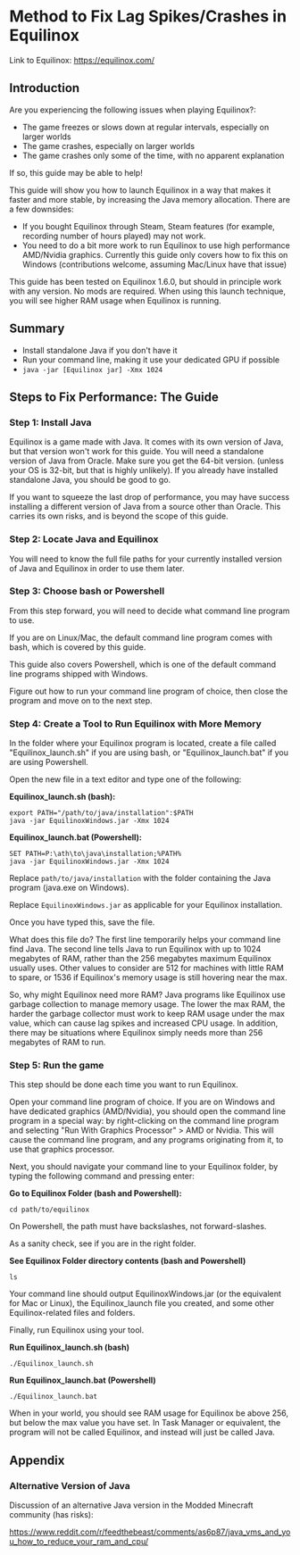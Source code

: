 # Method to Fix Lag Spikes/Crashes in Equilinox

Link to Equilinox: https://equilinox.com/

## Introduction

Are you experiencing the following issues when playing Equilinox?:

- The game freezes or slows down at regular intervals, especially on larger worlds
- The game crashes, especially on larger worlds
- The game crashes only some of the time, with no apparent explanation

If so, this guide may be able to help!

This guide will show you how to launch Equilinox in a way that makes it faster and more stable, by increasing the Java memory allocation. There are a few downsides:

- If you bought Equilinox through Steam, Steam features (for example, recording number of hours played) may not work.
- You need to do a bit more work to run Equilinox to use high performance AMD/Nvidia graphics. Currently this guide only covers how to fix this on Windows (contributions welcome, assuming Mac/Linux have that issue)

This guide has been tested on Equilinox 1.6.0, but should in principle work with any version. No mods are required. When using this launch technique, you will see higher RAM usage when Equilinox is running.

## Summary

- Install standalone Java if you don't have it
- Run your command line, making it use your dedicated GPU if possible
- `java -jar [Equilinox jar] -Xmx 1024`

## Steps to Fix Performance: The Guide

### Step 1: Install Java

Equilinox is a game made with Java. It comes with its own version of Java, but that version won't work for this guide. You will need a standalone version of Java from Oracle. Make sure you get the 64-bit version. (unless your OS is 32-bit, but that is highly unlikely). If you already have installed standalone Java, you should be good to go.

If you want to squeeze the last drop of performance, you may have success installing a different version of Java from a source other than Oracle. This carries its own risks, and is beyond the scope of this guide.

### Step 2: Locate Java and Equilinox

You will need to know the full file paths for your currently installed version of Java and Equilinox in order to use them later.

### Step 3: Choose bash or Powershell

From this step forward, you will need to decide what command line program to use.

If you are on Linux/Mac, the default command line program comes with bash, which is covered by this guide.

This guide also covers Powershell, which is one of the default command line programs shipped with Windows.

Figure out how to run your command line program of choice, then close the program and move on to the next step.

### Step 4: Create a Tool to Run Equilinox with More Memory

In the folder where your Equilinox program is located, create a file called "Equilinox_launch.sh" if you are using bash, or "Equilinox_launch.bat" if you are using Powershell.

Open the new file in a text editor and type one of the following:

**Equilinox_launch.sh (bash):**

~~~
export PATH="/path/to/java/installation":$PATH
java -jar EquilinoxWindows.jar -Xmx 1024
~~~

**Equilinox_launch.bat (Powershell):**

~~~
SET PATH=P:\ath\to\java\installation;%PATH%
java -jar EquilinoxWindows.jar -Xmx 1024
~~~

Replace `path/to/java/installation` with the folder containing the Java program (java.exe on Windows).

Replace `EquilinoxWindows.jar` as applicable for your Equilinox installation.

Once you have typed this, save the file.

What does this file do? The first line temporarily helps your command line find Java. The second line tells Java to run Equilinox with up to 1024 megabytes of RAM, rather than the 256 megabytes maximum Equilinox usually uses. Other values to consider are 512 for machines with little RAM to spare, or 1536 if Equilinox's memory usage is still hovering near the max.

So, why might Equilinox need more RAM? Java programs like Equilinox use garbage collection to manage memory usage. The lower the max RAM, the harder the garbage collector must work to keep RAM usage under the max value, which can cause lag spikes and increased CPU usage. In addition, there may be situations where Equilinox simply needs more than 256 megabytes of RAM to run.

### Step 5: Run the game

This step should be done each time you want to run Equilinox.

Open your command line program of choice. If you are on Windows and have dedicated graphics (AMD/Nvidia), you should open the command line program in a special way: by right-clicking on the command line program and selecting "Run With Graphics Processor" > AMD or Nvidia. This will cause the command line program, and any programs originating from it, to use that graphics processor.

Next, you should navigate your command line to your Equilinox folder, by typing the following command and pressing enter:

**Go to Equilinox Folder (bash and Powershell):**

~~~
cd path/to/equilinox
~~~

On Powershell, the path must have backslashes, not forward-slashes.

As a sanity check, see if you are in the right folder.

**See Equilinox Folder directory contents (bash and Powershell)**

~~~
ls
~~~

Your command line should output EquilinoxWindows.jar (or the equivalent for Mac or Linux), the Equilinox_launch file you created, and some other Equilinox-related files and folders.

Finally, run Equilinox using your tool.

**Run Equilinox_launch.sh (bash)**

~~~
./Equilinox_launch.sh
~~~

**Run Equilinox_launch.bat (Powershell)**

~~~
./Equilinox_launch.bat
~~~

When in your world, you should see RAM usage for Equilinox be above 256, but below the max value you have set. In Task Manager or equivalent, the program will not be called Equilinox, and instead will just be called Java.

## Appendix

### Alternative Version of Java

Discussion of an alternative Java version in the Modded Minecraft community (has risks):

https://www.reddit.com/r/feedthebeast/comments/as6p87/java_vms_and_you_how_to_reduce_your_ram_and_cpu/